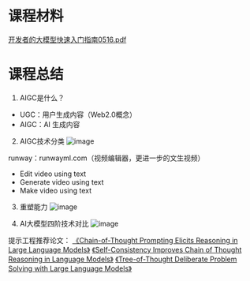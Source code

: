 # 课程材料
[开发者的大模型快速入门指南0516.pdf](https://github.com/user-attachments/files/17083500/0516.pdf)

# 课程总结
1. AIGC是什么？
- UGC：用户生成内容（Web2.0概念）
- AIGC：AI 生成内容

2. AIGC技术分类
![image](https://github.com/user-attachments/assets/40fed720-40fa-42b9-bc89-e2bca54e2758)

runway：runwayml.com（视频编辑器，更进一步的文生视频）
- Edit video using text
- Generate video using text
- Make video using text

3. 重塑能力
![image](https://github.com/user-attachments/assets/8efa92af-ed0f-4628-8ca9-a171cb17d33d)

4. AI大模型四阶技术对比
![image](https://github.com/user-attachments/assets/cc2a0adf-eb04-4303-ad51-88b107ec4c64)

提示工程推荐论文：
[《Chain-of-Thought Prompting Elicits Reasoning in Large Language Models》](https://github.com/user-attachments/files/17083507/Chain-of-Thought.Prompting.Elicits.Reasoning.pdf)
[《Self-Consistency Improves Chain of Thought Reasoning in Language Models》](https://github.com/user-attachments/files/17083916/Self-Consistency.Improves.Chain.of.Thought.Reasoning.in.Language.Models.pdf)
[《Tree-of-Thought Deliberate Problem Solving with Large Language Models》](https://github.com/user-attachments/files/17083917/Tree-of-Thought.Deliberate.Problem.Solving.with.Large.Language.Models.pdf)
